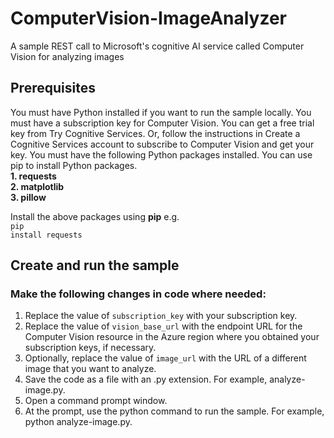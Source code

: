 # ComputerVision-ImageAnalyzer
A sample REST call to Microsoft's cognitive AI service called Computer Vision for analyzing images

## Prerequisites
You must have Python installed if you want to run the sample locally.
You must have a subscription key for Computer Vision. You can get a free trial key from Try Cognitive Services. Or, follow the instructions in Create a Cognitive Services account to subscribe to Computer Vision and get your key.
You must have the following Python packages installed. You can use pip to install Python packages.<br>
<b>1. requests<br>
2. matplotlib<br>
3. pillow</b><br>

Install the above packages using <b>pip</b> e.g.<br>
<code>pip install requests</code><br>

## Create and run the sample<br>
### Make the following changes in code where needed:
1. Replace the value of <code>subscription_key</code> with your subscription key.<br>
2. Replace the value of <code>vision_base_url</code> with the endpoint URL for the Computer Vision resource in the Azure region where you obtained your subscription keys, if necessary.<br>
3. Optionally, replace the value of <code>image_url</code> with the URL of a different image that you want to analyze.<br>
4. Save the code as a file with an .py extension. For example, analyze-image.py.<br>
5. Open a command prompt window.<br>
6. At the prompt, use the python command to run the sample. For example, python analyze-image.py.<br>
